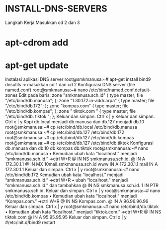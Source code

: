 # INSTALL-DNS-SERVERS
Langkah Kerja
Masukkan cd 2 dan 3
# apt-cdrom add
# apt-get update
Instalasi aplikasi DNS server
root@smkmanusa:~# apt-get install bind9 dnsutils
➔ masukkan cd 1 dan cd 2
Konfigurasi DNS server (file named.conf)
root@smkmanusa:~# nano /etc/bind/named.conf.default-zones Edit pada baris:
zone "smkmanusa.sch.id" {
type master;
file "/etc/bind/db.manusa";
};
zone "1.30.172.in-addr.arpa" {
type master;
file "/etc/bind/db.172";
};
zone "kompas.com" {
type master;
file "/etc/bind/db.kompas";
};
zone " tiktok.com " {
type master;
file "/etc/bind/db. tiktok ";
};
Keluar dan simpan. Ctrl x | y
Keluar dan simpan. Ctrl x | y
Kopi db.local menjadi db.manusa dan db.127 menjadi db.10
root@smkmanusa:~# cp /etc/bind/db.local /etc/bind/db.manusa
root@smkmanusa:~# cp /etc/bind/db.127 /etc/bind/db.172
root@smkmanusa:~# cp /etc/bind/db.127 /etc/bind/db.kompas
root@smkmanusa:~# cp /etc/bind/db.127 /etc/bind/db.tiktok
Konfigurasi db.manusa dan db.10 db.kompas db.tiktok
root@smkmanusa:~# nano /etc/bind/db.manusa
• Kemudian ubah kata “localhost.” menjadi “smkmanusa.sch.id.” ➔ctrl W+R
@       IN   NS   smkmanusa.sch.id.
@
      IN
  A
     172.30.1.1
@
      IN
  MX
  10mail.smkmanusa.sch.id
www  IN
  A
     172.30.1.1
mail   IN
  A
     172.30.1.1
Keluar dan simpan. Ctrl x | y
root@smkmanusa:~# nano /etc/bind/db.172
Kemudian ubah kata “localhost.” menjadi “smkmanusa.sch.id.” ➔ctrl W+R
• ubah “localhost.” menjadi “smkmanusa.sch.id.” dan tambahkan
@
    IN
    NS
   smkmanusa.sch.id.
1
     IN
    PTR
 smkmanusa.sch.id.
Keluar dan simpan. Ctrl x | y
root@smkmanusa:~# nano /etc/bind/db.kompas
• Kemudian ubah kata “localhost.” menjadi “Kompas.com.” ➔ctrl W+R
@   IN  NS  Kompas.com.
@   IN  A   96.96.96.96
Keluar dan simpan. Ctrl x | y
root@smkmanusa:~# nano /etc/bind/db.tiktok
• Kemudian ubah kata “localhost.” menjadi “tiktok.com.” ➔ctrl W+R
@   IN  NS  tiktok.com
@   IN  A  95.95.95.95
Keluar dan simpan. Ctrl x | y
#/etc/init.d/bind9 restart
